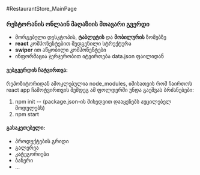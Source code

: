 #RestaurantStore_MainPage

### რესტორანის ონლაინ მაღაზიის მთავარი გვერდი

- მორგებული დესკტოპის, **ტაბლეტის** და **მობილურის** ზომებზე
- **react** კომპონენტებით შედგენილი სტრუქტურა
- **swiper** ით აწყობილი კომპონენტები
- ინფორმაცია ჯერჯერობით იტვირთება data.json ფაილიდან

#### ვებგვერდის ჩატვირთვა:
რეპოზიტორიდან ამოკლებულია node_modules, იმისათვის რომ ჩაირთოს react app ჩამოტვირთვის შემდეგ ამ ფოლდერში უნდა გაეშვას ბრძანებები:
1. npm init  -- <span>(package.json-ის მიხედვით დააყენებს აუცილებელ მოდულებს)</span>
2. npm start

#### გასაკეთებელი:
- პროდუქტების გრიდი
- გალერეა
- კატეგორიები
- ბანერი
- ...
